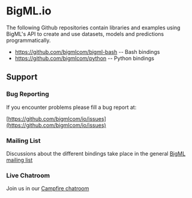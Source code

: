 # BigML.io

The following Github repositories contain libraries and examples using
BigML's API to create and use datasets, models and predictions
programmatically.

- https://github.com/bigmlcom/bigml-bash -- Bash bindings
- https://github.com/bigmlcom/python -- Python bindings

## Support

### Bug Reporting

If you encounter problems please fill a bug report at:

[https://github.com/bigmlcom/io/issues](https://github.com/bigmlcom/io/issues)

### Mailing List

Discussions about the different bindings take place in the general 
[BigML mailing list](http://groups.google.com/group/bigml)

### Live Chatroom

Join us in our [Campfire chatroom](https://bigmlinc.campfirenow.com/f20a0)

